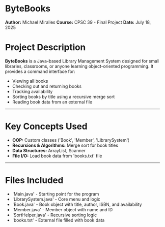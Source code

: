 # ByteBooks

**Author:** Michael Miralles
**Course:** CPSC 39 - Final Project
**Date:** July 18, 2025

# Project Description

**ByteBooks** is a Java-based Library Management System designed for small libraries, classrooms, or anyone learning object-oriented programming. It provides a command interface for:

- Viewing all books
- Checking out and returning books
- Tracking availability
- Sorting books by title using a recursive merge sort
- Reading book data from an external file

---

# Key Concepts Used
- **OOP:** Custom classes ('Book', 'Member', 'LibrarySystem')
- **Recursions & Algorithms:** Merge sort for book titles
- **Data Structures:** ArrayList, Scanner
- **File I/O:** Load book data from 'books.txt' file

---

# Files Included
- 'Main.java' - Starting point for the program
- 'LibrarySystem.java' - Core menu and logic
- 'Book.java' - Book object with title, author, ISBN, and availability
- 'Member.java' - Member object with name and ID
- 'SortHelper.java' - Recursive sorting logic
- 'books.txt' - External file filled with book data
